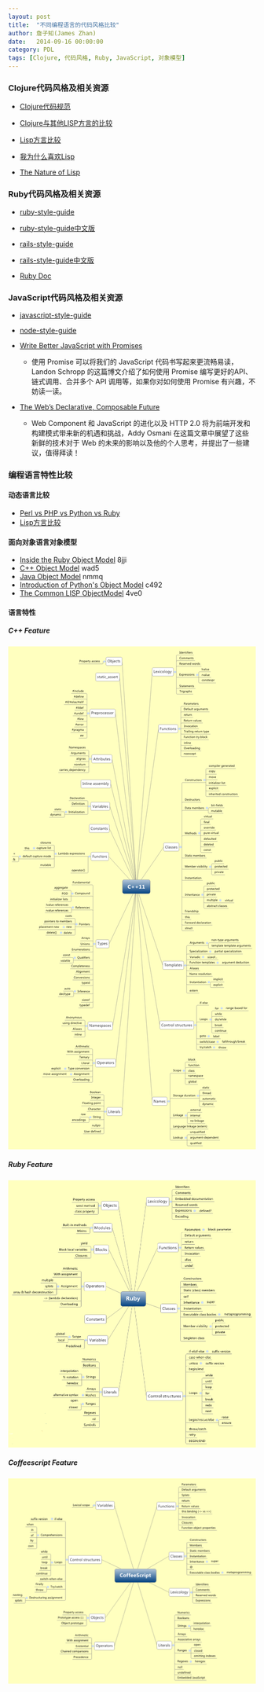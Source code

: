 ```yaml
---
layout: post
title:  "不同编程语言的代码风格比较"
author: 詹子知(James Zhan)
date:   2014-09-16 00:00:00
category: PDL
tags: [Clojure, 代码风格, Ruby, JavaScript, 对象模型]
---
```


### Clojure代码风格及相关资源

* [Clojure代码规范](https://github.com/bbatsov/clojure-style-guide)

* [Clojure与其他LISP方言的比较](http://clojure.org/lisps)

* [Lisp方言比较](http://hyperpolyglot.org/lisp)

* [我为什么喜欢Lisp](http://pupeno.com/2011/08/16/why-i-love-lisp/)

* [The Nature of Lisp](http://www.defmacro.org/ramblings/lisp.html)

### Ruby代码风格及相关资源

* [ruby-style-guide](https://github.com/bbatsov/ruby-style-guide)

* [ruby-style-guide中文版](https://github.com/JuanitoFatas/ruby-style-guide/blob/master/README-zhCN.md)

* [rails-style-guide](https://github.com/bbatsov/rails-style-guide)

* [rails-style-guide中文版](https://github.com/JuanitoFatas/rails-style-guide/blob/master/README-zhCN.md)

* [Ruby Doc](http://ruby-doc.org/)

### JavaScript代码风格及相关资源

* [javascript-style-guide](https://github.com/airbnb/javascript)

* [node-style-guide](https://github.com/felixge/node-style-guide)

* [Write Better JavaScript with Promises](http://davidwalsh.name/write-javascript-promises)
    - 使用 Promise 可以将我们的 JavaScript 代码书写起来更流畅易读， Landon Schropp 的这篇博文介绍了如何使用 Promise 编写更好的API、链式调用、合并多个 API 调用等，如果你对如何使用 Promise 有兴趣，不妨读一读。
* [The Web’s Declarative, Composable Future](http://addyosmani.com/blog/the-webs-declarative-composable-future/)
    - Web Component 和 JavaScript 的进化以及 HTTP 2.0 将为前端开发和构建模式带来新的机遇和挑战，Addy Osmani 在这篇文章中展望了这些新鲜的技术对于 Web 的未来的影响以及他的个人思考，并提出了一些建议，值得拜读！

### 编程语言特性比较

#### 动态语言比较
* [Perl vs PHP vs Python vs Ruby](http://pan.baidu.com/s/1i3KH6lR)
* [Lisp方言比较](http://hyperpolyglot.org/lisp)

#### 面向对象语言对象模型
* [Inside the Ruby Object Model](http://pan.baidu.com/s/1COmIE)             8jji
* [C++ Object Model](http://pan.baidu.com/s/1o6AxTl4)                       wad5
* [Java Object Model](http://pan.baidu.com/s/1gdGbOrT)                      nmmq
* [Introduction of Python's Object Model](http://pan.baidu.com/s/1i3oTzCx)  c492
* [The Common LISP ObjectModel](http://pan.baidu.com/s/1o6K7qfo)            4ve0

#### 语言特性
##### C++ Feature
![C++语言特性](/assets/images/cpp_features.png)

##### Ruby Feature
![Ruby语言特性](/assets/images/ruby_features.png)

##### Coffeescript Feature
![Coffeescript语言特性](/assets/images/coffeescript_features.png)